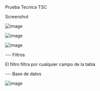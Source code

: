 Prueba Tecnica TSC


Screenshot

![image](https://user-images.githubusercontent.com/20686080/145657357-9fee9aa2-53fd-4324-9498-d7a9e9e440a8.png)

![image](https://user-images.githubusercontent.com/20686080/145657359-08b07aaf-dff9-42a9-aa5b-3fbd9a0a9e9b.png)


![image](https://user-images.githubusercontent.com/20686080/145657374-b7505e34-08c2-4000-a699-e285c3e9101b.png)



--- Filtros

El filtro filtra por cualquier campo de la tabla



--- Base de datos

![image](https://user-images.githubusercontent.com/20686080/145657413-61beab38-4c38-483b-827d-6bd3ebeb9de7.png)


